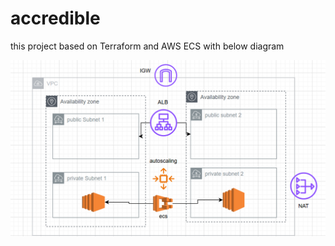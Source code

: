 # accredible

this project based on Terraform and AWS ECS with below diagram 

![Alt text](Archticture.png)
